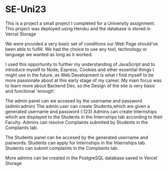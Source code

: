 # SE-Uni23
This is a project a small project I completed for a University assignment.
This project was deployed using Heroku and the database is stored in Vercel Storage

We were provided a very basic set of conditions our Web Page should've been able to fulfill.
We had the choice to use any tool, technology or language we wanted as long as it worked.

I used this opportunity to further my understanding of JavaScript and to introduce myself to Node, Express, Cookies and other essential things I might use in the future, as Web Development is what I find myself to be more passionate about at this early stage of my career. 
My main focus was to learn more about Backend Dev, so the Design of the site is very basic and functional 'enough'.

The admin panel can we accesed by the username and password (admin:admin)
The admin user can create Students,which are given a generated username and password (<firstname><lastname><birthyear>:<lastname>123)
Admins can create Internships which are displayed to the Students in the Internships tab according to their Faculty.
Admins can resolve Complaints submited by Students in the Complaints tab.

The Students panel can be accesed by the generated username and paswords.
Students can apply for Internships in the Internships tab.
Students can submit complaints in the Complaints tab.

More admins can be created in the PostgreSQL database saved in Vercel Storage
